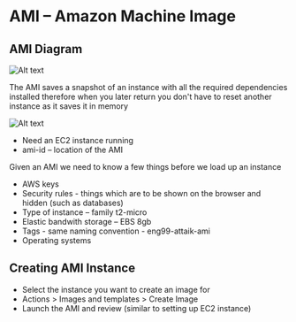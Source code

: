 # AMI – Amazon Machine Image

## AMI Diagram

![Alt text](relative/path/to/img.jpg?raw=true "AMI Diagram")

The AMI saves a snapshot of an instance with all the required dependencies installed therefore when you later return you don't have to reset another instance as it saves it in memory

![Alt text](relative/path/to/img.jpg?raw=true "AMI Location")

- Need an EC2 instance running
- ami-id – location of the AMI

Given an AMI we need to know a few things before we load up an instance

- AWS keys 
- Security rules - things which are to be shown on the browser and hidden (such as databases)
- Type of instance – family t2-micro
- Elastic bandwith storage – EBS 8gb
-	Tags - same naming convention - eng99-attaik-ami
-	Operating systems

## Creating AMI Instance
- Select the instance you want to create an image for
- Actions > Images and templates > Create Image
- Launch the AMI and review (similar to setting up EC2 instance)